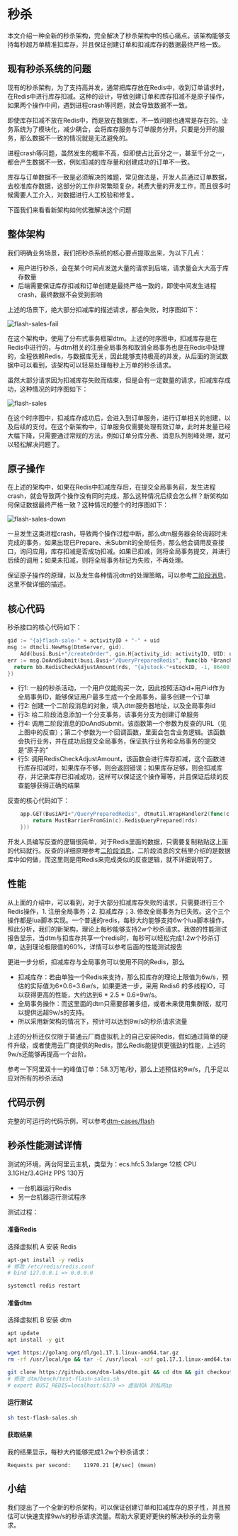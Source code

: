 # 秒杀
本文介绍一种全新的秒杀架构，完全解决了秒杀架构中的核心痛点。该架构能够支持每秒超万单精准扣库存，并且保证创建订单和扣减库存的数据最终严格一致。

## 现有秒杀系统的问题
现有的秒杀架构，为了支持高并发，通常把库存放在Redis中，收到订单请求时，在Redis中进行库存扣减。这种的设计，导致创建订单和库存扣减不是原子操作，如果两个操作中间，遇到进程crash等问题，就会导致数据不一致。

即使库存扣减不放在Redis中，而是放在数据库，不一致问题也通常是存在的。业务系统为了模块化，减少耦合，会将库存服务与订单服务分开。只要是分开的服务，那么数据不一致的情况就是无法避免的。

进程crash等问题，虽然发生的概率不高，但即使占比百分之一，甚至千分之一，都会产生数据不一致，例如扣减的库存量和创建成功的订单不一致。

库存与订单数据不一致是必须解决的难题，常见做法是，开发人员通过订单数据，去校准库存数据，这部分的工作非常繁琐复杂，耗费大量的开发工作，而且很多时候需要人工介入，对数据进行人工校验和修复。

下面我们来看看新架构如何优雅解决这个问题
## 整体架构
我们明确业务场景，我们把秒杀系统的核心要点提取出来，为以下几点：
- 用户进行秒杀，会在某个时间点发送大量的请求到后端，请求量会大大高于库存数量
- 后端需要保证库存扣减和订单创建是最终严格一致的，即使中间发生进程crash，最终数据不会受到影响

上述的场景下，绝大部分扣减库的描述请求，都会失败，时序图如下：

![flash-sales-fail](../imgs/flash-sales-fail.svg)

在这个架构中，使用了分布式事务框架dtm。上述的时序图中，扣减库存是在Redis中进行的，与dtm相关的注册全局事务和取消全局事务也是在Redis中处理的，全程依赖Redis，与数据库无关，因此能够支持极高的并发，从后面的测试数据中可以看到，该架构可以轻易处理每秒上万单的秒杀请求。

虽然大部分请求因为扣减库存失败而结束，但是会有一定数量的请求，扣减库存成功，这种情况的时序图如下：

![flash-sales](../imgs/flash-sales.svg)

在这个时序图中，扣减库存成功后，会进入到订单服务，进行订单相关的创建，以及后续的支付。在这个新架构中，订单服务仅需要处理有效订单，此时并发量已经大幅下降，只需要通过常规的方法，例如订单分库分表、消息队列削峰处理，就可以轻松解决问题了。

## 原子操作
在上述的架构中，如果在Redis中扣减库存后，在提交全局事务前，发生进程crash，就会导致两个操作没有同时完成，那么这种情况后续会怎么样？新架构如何保证数据最终严格一致？这种情况的整个的时序图如下：

![flash-sales-down](../imgs/flash-sales-down.svg)

一旦发生这类进程crash，导致两个操作过程中断，那么dtm服务器会轮询超时未完成的事务，如果出现已Prepare、未Submit的全局任务，那么他会调用反查接口，询问应用，库存扣减是否成功扣减。如果已扣减，则将全局事务提交，并进行后续的调用；如果未扣减，则将全局事务标记为失败，不再处理。

保证原子操作的原理，以及发生各种情况dtm的处理策略，可以参考[二阶段消息](../practice/msg)，这里不做详细的描述。

## 核心代码

秒杀接口的核心代码如下：
``` Go
gid := "{a}flash-sale-" + activityID + "-" + uid
msg := dtmcli.NewMsg(DtmServer, gid).
	Add(busi.Busi+"/createOrder", gin.H{activity_id: activityID, UID: uid})
err := msg.DoAndSubmit(busi.Busi+"/QueryPreparedRedis", func(bb *BranchBarrier) error {
  return bb.RedisCheckAdjustAmount(rds, "{a}stock-"+stockID, -1, 86400)
})
```

- 行1: 一般的秒杀活动，一个用户仅能购买一次，因此按照活动id+用户id作为全局事务ID，能够保证用户最多生成一个全局事务，最多创建一个订单
- 行2: 创建一个二阶段消息的对象，填入dtm服务器地址，以及全局事务id
- 行3: 给二阶段消息添加一个分支事务，该事务分支为创建订单服务
- 行4: 调用二阶段消息的DoAndSubmit，该函数第一个参数为反查的URL（见上图中的反查）；第二个参数为一个回调函数，里面会包含业务逻辑。该函数会执行业务，并在成功后提交全局事务，保证执行业务和全局事务的提交是“原子的”
- 行5: 调用RedisCheckAdjustAmount，该函数会进行库存扣减，这个函数进行库存扣减时，如果库存不够，则会返回错误；如果库存足够，则会扣减库存，并记录库存已扣减成功，这样可以保证这个操作幂等，并且保证后续的反查能够获得正确的结果

反查的核心代码如下：
``` Go
	app.GET(BusiAPI+"/QueryPreparedRedis", dtmutil.WrapHandler2(func(c *gin.Context) interface{} {
		return MustBarrierFromGin(c).RedisQueryPrepared(rds)
	}))
```
开发人员编写反查的逻辑很简单，对于Redis里面的数据，只需要复制粘贴这上面的代码就行。反查的详细原理参考[二阶段消息](../practice/msg)，二阶段消息的文档里介绍的是数据库中如何做，而这里则是用Redis来完成类似的反查逻辑，就不详细说明了。

## 性能
从上面的介绍中，可以看到，对于大部分扣减库存失败的请求，只需要进行三个Redis操作，1. 注册全局事务；2. 扣减库存；3. 修改全局事务为已失败。这个三个操作都是lua脚本实现。一个普通的redis，每秒大约能够支持6w个lua脚本操作，照此分析，我们的新架构，理论上每秒能够支持2w个秒杀请求。我做的性能测试报告显示，当dtm与扣库存共享一个redis时，每秒可以轻松完成1.2w个秒杀订单，达到理论极限值的60%，详情可以参考后面的性能测试报告

更进一步分析，扣减库存与全局事务可以使用不同的Redis，那么
- 扣减库存：若由单独一个Redis来支持，那么扣库存的理论上限值为6w/s，预估的实际值为6*0.6=3.6w/s，如果更进一步，采用 Redis6 的多线程IO，可以获得更高的性能，大约达到6 * 2.5 * 0.6=9w/s。
- 全局事务操作：而这里面的dtm只需要部署多组，或者未来使用集群版，就可以提供远超9w/s的支持。
- 所以采用新架构的情况下，预计可以达到9w/s的秒杀请求流量

上述的分析还仅仅限于普通云厂商虚拟机上的自己安装Redis，假如通过简单的硬件升级，或者使用云厂商提供的Redis，那么Redis能提供更强劲的性能，上述的9w/s还能够再提高一个台阶。

参考一下阿里双十一的峰值订单：58.3万笔/秒，那么上述预估的9w/s，几乎足以应对所有的秒杀活动

## 代码示例
完整的可运行的代码示例，可以参考[dtm-cases/flash](https://github.com/dtm-labs/dtm-cases/tree/main/flash)

## 秒杀性能测试详情
测试的环境，两台阿里云主机，类型为：ecs.hfc5.3xlarge 12核 CPU 3.1GHz/3.4GHz PPS 130万
- 一台机器运行Redis
- 另一台机器运行测试程序

测试过程：
#### 准备Redis
选择虚拟机 A 安装 Redis

``` bash
apt-get install -y redis
# 修改 /etc/redis/redis.conf
# bind 127.0.0.1 => 0.0.0.0

systemctl redis restart
```

#### 准备dtm
选择虚拟机 B 安装 dtm
``` bash
apt update
apt install -y git

wget https://golang.org/dl/go1.17.1.linux-amd64.tar.gz
rm -rf /usr/local/go && tar -C /usr/local -xzf go1.17.1.linux-amd64.tar.gz && cp -f /usr/local/go/bin/go /usr/local/bin/go

git clone https://github.com/dtm-labs/dtm.git && cd dtm && git checkout v1.11.0 && cd bench && make
# 修改 dtm/bench/test-flash-sales.sh
# export BUSI_REDIS=localhost:6379 => 虚拟机A 的私网ip
```

#### 运行测试

``` bash
sh test-flash-sales.sh
```

#### 获取结果

我的结果显示，每秒大约能够完成1.2w个秒杀请求：
```
Requests per second:    11970.21 [#/sec] (mean)
```

## 小结
我们提出了一个全新的秒杀架构，可以保证创建订单和扣减库存的原子性，并且预估可以快速支撑9w/s的秒杀请求流量。帮助大家更好更快的解决秒杀的业务需求。
